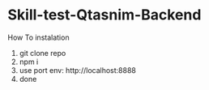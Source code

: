 # Skill-test-Qtasnim-Backend

How To instalation
1. git clone repo
2. npm i
3. use port env: http://localhost:8888
4. done
